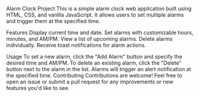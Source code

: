 Alarm Clock Project
This is a simple alarm clock web application built using HTML, CSS, and vanilla JavaScript. It allows users to set multiple alarms and trigger them at the specified time.

Features
Display current time and date.
Set alarms with customizable hours, minutes, and AM/PM.
View a list of upcoming alarms.
Delete alarms individually.
Receive toast notifications for alarm actions.

Usage
To set a new alarm, click the "Add Alarm" button and specify the desired time and AM/PM.
To delete an existing alarm, click the "Delete" button next to the alarm in the list.
Alarms will trigger an alert notification at the specified time.
Contributing
Contributions are welcome! Feel free to open an issue or submit a pull request for any improvements or new features you'd like to see.
